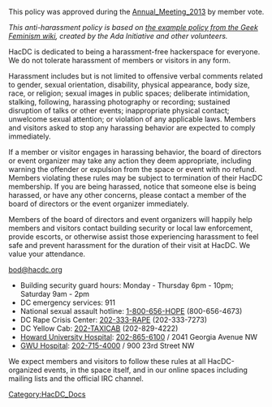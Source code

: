This policy was approved during the
[Annual_Meeting_2013](Annual_Meeting_2013 "wikilink") by member vote.

*This anti-harassment policy is based on [the example policy from the
Geek Feminism
wiki](http://geekfeminism.wikia.com/wiki/Conference_anti-harassment),
created by the Ada Initiative and other volunteers.*

HacDC is dedicated to being a harassment-free hackerspace for everyone.
We do not tolerate harassment of members or visitors in any form.

Harassment includes but is not limited to offensive verbal comments
related to gender, sexual orientation, disability, physical appearance,
body size, race, or religion; sexual images in public spaces; deliberate
intimidation, stalking, following, harassing photography or recording;
sustained disruption of talks or other events; inappropriate physical
contact; unwelcome sexual attention; or violation of any applicable
laws. Members and visitors asked to stop any harassing behavior are
expected to comply immediately.

If a member or visitor engages in harassing behavior, the board of
directors or event organizer may take any action they deem appropriate,
including warning the offender or expulsion from the space or event with
no refund. Members violating these rules may be subject to termination
of their HacDC membership. If you are being harassed, notice that
someone else is being harassed, or have any other concerns, please
contact a member of the board of directors or the event organizer
immediately.

Members of the board of directors and event organizers will happily help
members and visitors contact building security or local law enforcement,
provide escorts, or otherwise assist those experiencing harassment to
feel safe and prevent harassment for the duration of their visit at
HacDC. We value your attendance.

bod@hacdc.org

- Building security guard hours: Monday - Thursday 6pm - 10pm; Saturday
  9am - 2pm
- DC emergency services: 911
- National sexual assault hotline: [1-800-656-HOPE](tel:+18006564673)
  (800-656-4673)
- DC Rape Crisis Center: [202-333-RAPE](tel:+12023337273) (202-333-7273)
- DC Yellow Cab: [202-TAXICAB](tel:+12028294222) (202-829-4222)
- [Howard University Hospital](http://huhealthcare.com):
  [202-865-6100](tel:+12028656100) / 2041 Georgia Avenue NW
- [GWU Hospital](http://gwhospital.com):
  [202-715-4000](tel:+12027154000) / 900 23rd Street NW

We expect members and visitors to follow these rules at all
HacDC-organized events, in the space itself, and in our online spaces
including mailing lists and the official IRC channel.

[Category:HacDC_Docs](Category:HacDC_Docs "wikilink")
